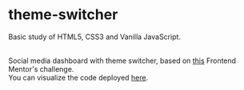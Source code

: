 # theme-switcher


Basic study of HTML5, CSS3 and Vanilla JavaScript.<br><br>

Social media dashboard with theme switcher, based on <a href="https://www.frontendmentor.io/challenges/social-media-dashboard-with-theme-switcher-6oY8ozp_H">this</a> Frontend Mentor's challenge.<br>
You can visualize the code deployed <a href="https://brave-mcnulty-58c68e.netlify.app/">here</a>.
